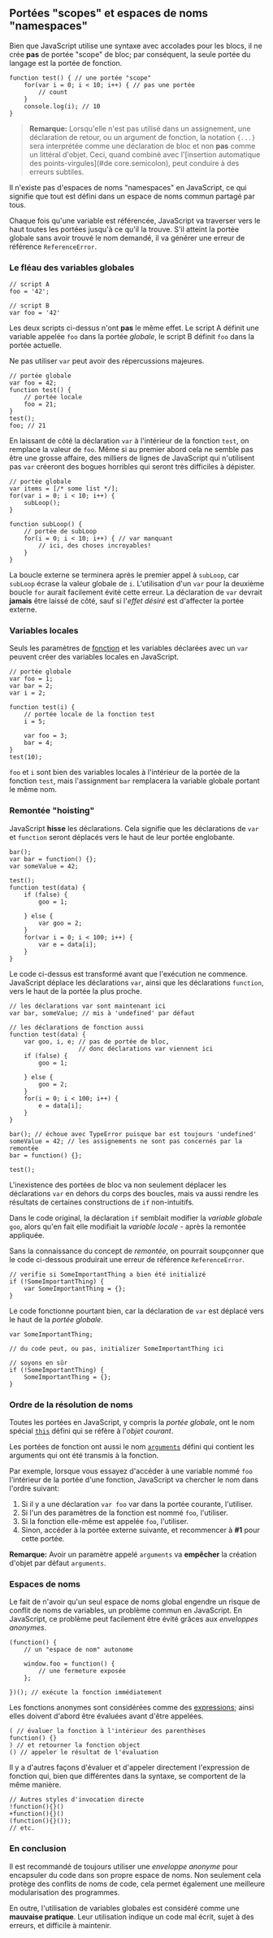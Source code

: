 ## Portées "scopes" et espaces de noms "namespaces"

Bien que JavaScript utilise une syntaxe avec accolades pour les blocs, il ne crée **pas** de portée "scope" de bloc; par conséquent, la seule portée du langage est la portée de fonction.

    function test() { // une portée "scope"
        for(var i = 0; i < 10; i++) { // pas une portée 
            // count
        }
        console.log(i); // 10
    }

> **Remarque:** Lorsqu'elle n'est pas utilisé dans un assignement, une déclaration de retour,
> ou un argument de fonction, la notation `{...}` sera interprétée comme une déclaration
> de bloc et non **pas** comme un littéral d'objet. Ceci, quand combiné avec
> l'[insertion automatique des points-virgules](#de core.semicolon), peut conduire à des erreurs subtiles.

Il n'existe pas d'espaces de noms "namespaces" en JavaScript, ce qui signifie que tout est défini dans un espace de noms commun partagé par tous.

Chaque fois qu'une variable est référencée, JavaScript va traverser vers le haut toutes les portées jusqu'à ce qu'il la trouve.
S'il atteint la portée globale sans avoir trouvé le nom demandé, il va générer une erreur de référence `ReferenceError`.

### Le fléau des variables globales

    // script A
    foo = '42';

    // script B
    var foo = '42'

Les deux scripts ci-dessus n'ont **pas** le même effet. Le script A définit une variable appelée `foo` dans la portée *globale*, le script B définit `foo` dans la portée actuelle.

Ne pas utiliser `var` peut avoir des répercussions majeures.

    // portée globale
    var foo = 42;
    function test() {
        // portée locale
        foo = 21;
    }
    test();
    foo; // 21

En laissant de côté la déclaration `var` à l'intérieur de la fonction `test`, on remplace la valeur de `foo`.
Même si au premier abord cela ne semble pas être une grosse affaire, des milliers de lignes de JavaScript qui n'utilisent pas `var` créeront des bogues horribles qui seront très difficiles à dépister.

    // portée globale
    var items = [/* some list */];
    for(var i = 0; i < 10; i++) {
        subLoop();
    }
    
    function subLoop() {
        // portée de subLoop
        for(i = 0; i < 10; i++) { // var manquant
            // ici, des choses incroyables!
        }
    }

La boucle externe se terminera après le premier appel à `subLoop`, car `subLoop` écrase la valeur globale de `i`.
L'utilisation d'un `var` pour la deuxième boucle `for` aurait facilement évité cette erreur.
La déclaration de `var` devrait **jamais** être laissé de côté, sauf si l'*effet désiré* est d'affecter la portée externe.

### Variables locales

Seuls les paramètres de [fonction](#function.general) et les variables déclarées avec un `var` peuvent créer des variables locales en JavaScript.


    // portée globale
    var foo = 1;
    var bar = 2;
    var i = 2;
    
    function test(i) {
        // portée locale de la fonction test
        i = 5;
    
        var foo = 3;
        bar = 4;
    }
    test(10);

`foo` et `i` sont bien des variables locales à l'intérieur de la portée de la fonction `test`, mais l'assignment `bar` remplacera la variable globale portant le même nom.

### Remontée "hoisting"

JavaScript **hisse** les déclarations. Cela signifie que les déclarations de `var` et `function` seront déplacés vers le haut de leur portée englobante.

    bar();
    var bar = function() {};
    var someValue = 42;
    
    test();
    function test(data) {
        if (false) {
            goo = 1;
    
        } else {
            var goo = 2;
        }
        for(var i = 0; i < 100; i++) {
            var e = data[i];
        }
    }

Le code ci-dessus est transformé avant que l'exécution ne commence. JavaScript déplace les déclarations `var`, ainsi que les déclarations `function`, vers le haut de la portée la plus proche.

    // les déclarations var sont maintenant ici
    var bar, someValue; // mis à 'undefined' par défaut
    
    // les déclarations de fonction aussi
    function test(data) {
        var goo, i, e; // pas de portée de bloc,
                       // donc déclarations var viennent ici
        if (false) {
            goo = 1;
    
        } else {
            goo = 2;
        }
        for(i = 0; i < 100; i++) {
            e = data[i];
        }
    }
    
    bar(); // échoue avec TypeError puisque bar est toujours 'undefined'
    someValue = 42; // les assignements ne sont pas concernés par la remontée
    bar = function() {};
    
    test();

L'inexistence des portées de bloc va non seulement déplacer les déclarations `var` en dehors du corps des boucles, mais va aussi rendre les résultats de certaines constructions de `if` non-intuitifs.

Dans le code original, la déclaration `if` semblait modifier la *variable globale* `goo`, alors qu'en fait elle modifiait la *variable locale* - après la remontée appliquée.

Sans la connaissance du concept de *remontée*, on pourrait soupçonner que le code ci-dessous produirait une erreur de référence `ReferenceError`.

    // verifie si SomeImportantThing a bien été initializé
    if (!SomeImportantThing) {
        var SomeImportantThing = {};
    }

Le code fonctionne pourtant bien, car la déclaration de `var` est déplacé vers le haut de la *portée globale*.

    var SomeImportantThing;
    
    // du code peut, ou pas, initializer SomeImportantThing ici
    
    // soyons en sûr
    if (!SomeImportantThing) {
        SomeImportantThing = {};
    }

### Ordre de la résolution de noms

Toutes les portées en JavaScript, y compris la *portée globale*, ont le nom spécial [`this`](#function.this) défini qui se réfère à l'*objet courant*.

Les portées de fonction ont aussi le nom [`arguments`](#Function.arguments) défini qui contient les arguments qui ont été transmis à la fonction.

Par exemple, lorsque vous essayez d'accéder à une variable nommé `foo` l'intérieur de la portée d'une fonction, JavaScript va chercher le nom dans l'ordre suivant:

 1. Si il y a une déclaration `var foo` var dans la portée courante, l'utiliser.
 2. Si l'un des paramètres de la fonction est nommé `foo`, l'utiliser.
 3. Si la fonction elle-même est appelée `foo`, l'utiliser.
 4. Sinon, accéder à la portée externe suivante, et recommencer à **#1** pour cette portée.

**Remarque:** Avoir un paramètre appelé `arguments` va **empêcher** la création d'objet par défaut `arguments`.

### Espaces de noms

Le fait de n'avoir qu'un seul espace de noms global engendre un risque de conflit de noms de variables, un problème commun en JavaScript.
En JavaScript, ce problème peut facilement être évité grâces aux *enveloppes anonymes*.

    (function() {
        // un "espace de nom" autonome
        
        window.foo = function() {
            // une fermeture exposée
        };

    })(); // exécute la fonction immédiatement

Les fonctions anonymes sont considérées comme des [expressions](#function.general); ainsi elles doivent d'abord être évaluées avant d'être appelées.

    ( // évaluer la fonction à l'intérieur des parenthèses
    function() {}
    ) // et retourner la fonction object
    () // appeler le résultat de l'évaluation

Il y a d'autres façons d'évaluer et d'appeler directement l'expression de fonction qui, bien que différentes dans la syntaxe, se comportent de la même manière.

	// Autres styles d'invocation directe
    !function(){}()
    +function(){}()
    (function(){}());
    // etc.

### En conclusion

Il est recommandé de toujours utiliser une *enveloppe anonyme* pour encapsuler du code dans son propre espace de noms.
Non seulement cela protège des conflits de noms de code, cela permet également une meilleure modularisation des programmes.

En outre, l'utilisation de variables globales est considéré comme une **mauvaise pratique**.
Leur utilisation indique un code mal écrit, sujet à des erreurs, et difficile à maintenir.

